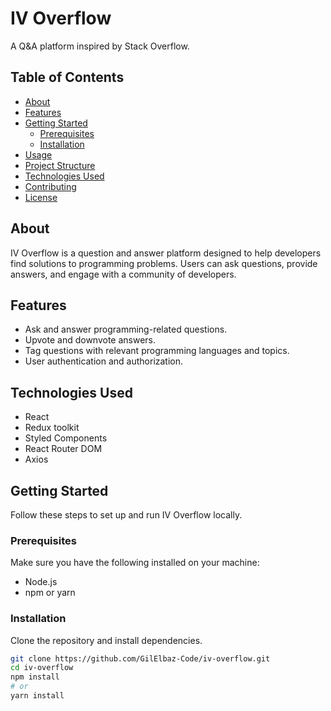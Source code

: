 # IV Overflow

A Q&A platform inspired by Stack Overflow.

## Table of Contents

- [About](#about)
- [Features](#features)
- [Getting Started](#getting-started)
  - [Prerequisites](#prerequisites)
  - [Installation](#installation)
- [Usage](#usage)
- [Project Structure](#project-structure)
- [Technologies Used](#technologies-used)
- [Contributing](#contributing)
- [License](#license)

## About

IV Overflow is a question and answer platform designed to help developers find solutions to programming problems. Users can ask questions, provide answers, and engage with a community of developers.

## Features

- Ask and answer programming-related questions.
- Upvote and downvote answers.
- Tag questions with relevant programming languages and topics.
- User authentication and authorization.

## Technologies Used
- React
- Redux toolkit
- Styled Components
- React Router DOM
- Axios

## Getting Started

Follow these steps to set up and run IV Overflow locally.

### Prerequisites

Make sure you have the following installed on your machine:

- Node.js
- npm or yarn

### Installation

Clone the repository and install dependencies.

```bash
git clone https://github.com/GilElbaz-Code/iv-overflow.git
cd iv-overflow
npm install
# or
yarn install
